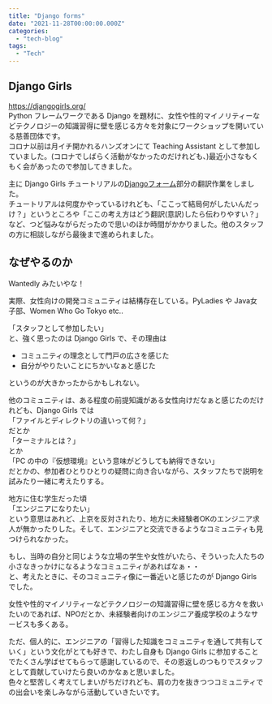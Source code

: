 ```yaml
---
title: "Django forms"
date: "2021-11-28T00:00:00.000Z"
categories: 
  - "tech-blog"
tags:
  - "Tech"
---
```


## Django Girls
https://djangogirls.org/  
Python フレームワークである Django を題材に、女性や性的マイノリティーなどテクノロジーの知識習得に壁を感じる方々を対象にワークショップを開いている慈善団体です。  
コロナ以前は月イチ開かれるハンズオンにて Teaching Assistant として参加していました。(コロナでしばらく活動がなかったのだけれども、)最近小さなもくもく会があったので参加してきました。  
  
主に Django Girls チュートリアルの[Djangoフォーム](https://tutorial.djangogirls.org/ja/django_forms/)部分の翻訳作業をしました。  
チュートリアルは何度かやっているけれども、「ここって結局何がしたいんだっけ？」というところや「ここの考え方はどう翻訳(意訳)したら伝わりやすい？」など、つど悩みながらだったので思いのほか時間がかかりました。他のスタッフの方に相談しながら最後まで進められました。  
  
## なぜやるのか
Wantedly みたいやな！  
  
実際、女性向けの開発コミュニティは結構存在している。PyLadies や Java女子部、Women Who Go Tokyo etc..  
  
「スタッフとして参加したい」  
と、強く思ったのは  Django Girls で、その理由は
- コミュニティの理念として門戸の広さを感じた
- 自分がやりたいことにちかいなぁと感じた
  
というのが大きかったからかもしれない。  
  
他のコミュニティは、ある程度の前提知識がある女性向けだなぁと感じたのだけれども、Django Girls では  
「ファイルとディレクトリの違いって何？」   
だとか  
「ターミナルとは？」  
とか  
「PC の中の『仮想環境』という意味がどうしても納得できない」  
だとかの、参加者ひとりひとりの疑問に向き合いながら、スタッフたちで説明を試みたり一緒に考えたりする。  
  
地方に住む学生だった頃  
「エンジニアになりたい」    
という意思はあれど、上京を反対されたり、地方に未経験者OKのエンジニア求人が無かったりした。そして、エンジニアと交流できるようなコミュニティも見つけられなかった。  
  
もし、当時の自分と同じような立場の学生や女性がいたら、そういった人たちの小さなきっかけになるようなコミュニティがあればなぁ・・  
と、考えたときに、そのコミュニティ像に一番近いと感じたのが Django Girls でした。  
  
女性や性的マイノリティーなどテクノロジーの知識習得に壁を感じる方々を救いたいのであれば、NPOだとか、未経験者向けのエンジニア養成学校のようなサービスも多くある。  
  
ただ、個人的に、エンジニアの「習得した知識をコミュニティを通して共有していく」という文化がとても好きで、わたし自身も Django Girls に参加することでたくさん学ばせてもらって感謝しているので、その恩返しのつもりでスタッフとして貢献していけたら良いのかなぁと思いました。  
色々と堅苦しく考えてしまいがちだけれども、肩の力を抜きつつコミュニティでの出会いを楽しみながら活動していきたいです。  